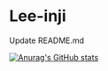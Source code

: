 # Lee-inji
Update README.md

[![Anurag's GitHub stats](https://github-readme-stats.vercel.app/api?username=injilee)](https://github.com/injilee/github-readme-stats)
